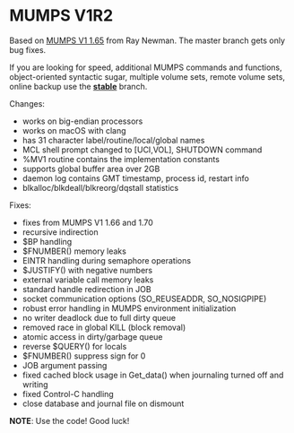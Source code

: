 MUMPS V1R2
==========

Based on [MUMPS V1 1.65](http://sf.net/projects/mumps) from Ray Newman.
The master branch gets only bug fixes.

If you are looking for speed, additional MUMPS commands and functions, 
object-oriented syntactic sugar, multiple volume sets, remote volume
sets, online backup use the [**stable**](https://github.com/pahihu/mumps/tree/stable) branch.

Changes:

  * works on big-endian processors
  * works on macOS with clang
  * has 31 character label/routine/local/global names
  * MCL shell prompt changed to [UCI,VOL], SHUTDOWN command
  * %MV1 routine contains the implementation constants
  * supports global buffer area over 2GB
  * daemon log contains GMT timestamp, process id, restart info
  * blkalloc/blkdeall/blkreorg/dqstall statistics

Fixes:
  * fixes from MUMPS V1 1.66 and 1.70
  * recursive indirection
  * $BP handling
  * $FNUMBER() memory leaks
  * EINTR handling during semaphore operations
  * $JUSTIFY() with negative numbers
  * external variable call memory leaks
  * standard handle redirection in JOB
  * socket communication options (SO_REUSEADDR, SO_NOSIGPIPE)
  * robust error handling in MUMPS environment initialization
  * no writer deadlock due to full dirty queue
  * removed race in global KILL (block removal)
  * atomic access in dirty/garbage queue
  * reverse $QUERY() for locals
  * $FNUMBER() suppress sign for 0
  * JOB argument passing
  * fixed cached block usage in Get_data() when journaling turned off and writing
  * fixed Control-C handling
  * close database and journal file on dismount

**NOTE**: Use the code! Good luck!

